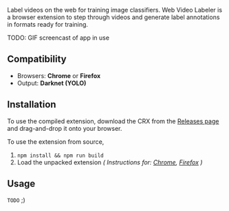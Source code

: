 Label videos on the web for training image classifiers. Web Video Labeler is a browser extension to step through videos and generate label annotations in formats ready for training.

TODO: GIF screencast of app in use


## Compatibility
- Browsers: **Chrome** or **Firefox**
- Output: **Darknet (YOLO)**


## Installation

To use the compiled extension, download the CRX from the [Releases page](#TODO) and drag-and-drop it onto your browser.

To use the extension from source,
1. `npm install && npm run build`
2. Load the unpacked extension _(
  Instructions for:
  [Chrome](https://developer.chrome.com/extensions/getstarted),
  [Firefox](https://developer.mozilla.org/en-US/docs/Mozilla/Add-ons/WebExtensions/Temporary_Installation_in_Firefox)
)_


## Usage

`TODO` ;)

